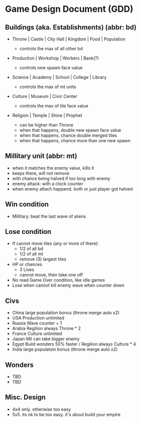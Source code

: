 # Game Design Document (GDD)

## Buildings (aka. Establishments) (abbr: bd)

* Throne | Castle | City Hall | Kingdom | Food | Population
	* controls the max of all other bd

* Production | Workshop | Workers | Bank(?)
	* controls new spawn face value

* Science | Academy | School | College | Library
	* controls the max of mt units

* Culture | Museum | Civic Center 
	* controls the max of tile face value

* Religion | Temple | Shine | Prophet
	* can be higher than Throne
	* when that happens, double new spawn face value
	* when that happens, chance double merged tiles
	* when that happens, chance more than one new spawn


## Millitary unit (abbr: mt)
* when it matches the enemy value, kills it
* keeps there, will not remove
* with chance being halved if too long with enemy
* enemy attack: with a clock counter
* when enemy attach happend. both or just player got halved

## Win condition
* Millitary: beat the last wave of aliens 


## Lose condition
* If cannot move tiles (any or more of there): 
	* 1/2 of all bd
	* 1/2 of all mt
	* remove (3) largest tiles
* HP or chances 
	* 3 Lives
	* cannot move, then take one off
* No read Game Over condition, like idle games
* Lose when cannot kill enemy wave when counter down


## Civs
* China		large population bonus (throne merge auto x2)
* USA		Production unlimited
* Russia	Wave counter + 1
* Arabia	Regilion always Throne * 2
* France	Culture unlimited
* Japan		Mil can take bigger enemy
* Egypt		Build wonders 50% faster / Regilion always Culture * 4
* India		large populatoin bonus (throne merge auto x2)

## Wonders
* TBD
* TBD


## Misc. Design
* 4x4 only. otherwise too easy
* 5x5. its ok to be too easy. it's about build your empire
